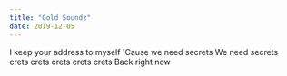 ```yaml
---
title: "Gold Soundz"
date: 2019-12-05
---
```

I keep your address to myself
'Cause we need secrets
We need secrets crets crets crets crets crets
Back right now
